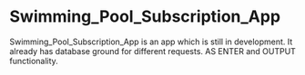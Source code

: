 # Swimming_Pool_Subscription_App
Swimming_Pool_Subscription_App is an app which is still in development. It already has database ground for different requests. AS ENTER and OUTPUT functionality. 
